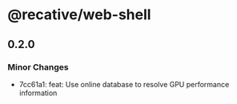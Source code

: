 # @recative/web-shell

## 0.2.0

### Minor Changes

- 7cc61a1: feat: Use online database to resolve GPU performance information
